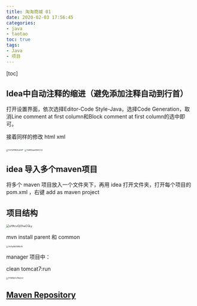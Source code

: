```yaml
---
title: 淘淘商城 01
date: 2020-02-03 17:56:45
categories:
- java
- taotao
toc: true
tags:
- Java
- 项目
---
```


[toc]

<!--more-->



## Idea中自动注释的缩进（避免添加注释自动到行首）

打开设置界面，依次选择Editor-Code Style-Java，选择Code Generation，取消Line comment at first column和Block comment at first column的选中即可。

接着同样的修改 html xml

<img src="https://i.loli.net/2020/02/03/HoFQ4NR2lvjdUIP.png" alt="HoFQ4NR2lvjdUIP" style="zoom: 33%;" />

<img src="https://i.loli.net/2020/02/03/YjsMZpguA6ktCUd.png" alt="YjsMZpguA6ktCUd" style="zoom:33%;" />



## idea 导入多个maven项目

将多个 maven 项目放入一个文件夹下，再用 idea 打开文件夹，打开每个项目的 pom.xml ，右键 add as maven project

## 项目结构

<img src="https://i.loli.net/2020/02/04/oHftcvOjVhwCGLy.png" alt="oHftcvOjVhwCGLy" style="zoom: 50%;" />

mvn install parent 和 common

<img src="https://i.loli.net/2020/02/04/7IsYlp8At5MNz1K.png" alt="7IsYlp8At5MNz1K" style="zoom: 33%;" />

manager 项目中：

 clean tomcat7:run

<img src="https://i.loli.net/2020/02/04/1F5M9pYu78bj2oV.png" alt="1F5M9pYu78bj2oV" style="zoom: 33%;" />



## [Maven Repository](https://mvnrepository.com)


